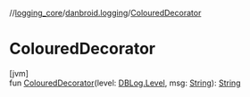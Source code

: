 //[logging_core](../../index.md)/[danbroid.logging](index.md)/[ColouredDecorator](-coloured-decorator.md)

# ColouredDecorator

[jvm]\
fun [ColouredDecorator](-coloured-decorator.md)(level: [DBLog.Level](-d-b-log/-level/index.md), msg: [String](https://kotlinlang.org/api/latest/jvm/stdlib/kotlin/-string/index.html)): [String](https://kotlinlang.org/api/latest/jvm/stdlib/kotlin/-string/index.html)
